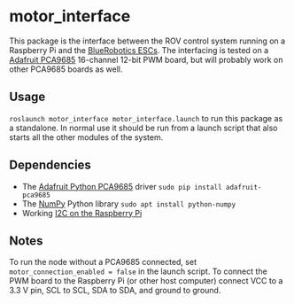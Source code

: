 # motor_interface
This package is the interface between the ROV control system running on a Raspberry Pi and the [BlueRobotics ESCs](https://www.bluerobotics.com/store/thrusters/besc-30-r1/). The interfacing is tested on a [Adafruit PCA9685](https://www.adafruit.com/product/815) 16-channel 12-bit PWM board, but will probably work on other PCA9685 boards as well.

## Usage
`roslaunch motor_interface motor_interface.launch` to run this package as a standalone. In normal use it should be run from a launch script that also starts all the other modules of the system.

## Dependencies
* The [Adafruit Python PCA9685](https://github.com/adafruit/Adafruit_Python_PCA9685) driver
`sudo pip install adafruit-pca9685`
* The [NumPy](http://www.numpy.org/) Python library
`sudo apt install python-numpy`
* Working [I2C on the Raspberry Pi](https://www.raspberrypi.org/forums/viewtopic.php?f=44&t=104133)

## Notes
To run the node without a PCA9685 connected, set `motor_connection_enabled = false` in the launch script. To connect the PWM board to the Raspberry Pi (or other host computer) connect VCC to a 3.3 V pin, SCL to SCL, SDA to SDA, and ground to ground.
